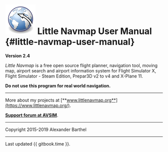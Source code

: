 # ![Little Navmap](../images/littlenavmap.svg "Little Navmap") Little Navmap User Manual {#little-navmap-user-manual}

**Version 2.4**

_Little Navmap_ is a free open source flight planner, navigation tool, moving map,
airport search and airport information system for Flight Simulator X, Flight Simulator - Steam Edition,  Prepar3D v2 to v4 and X-Plane 11.

**Do not use this program for real world navigation.**

---

More about my projects at [**www.littlenavmap.org**](https://www.littlenavmap.org/).

[**Support forum at AVSIM**](https://www.avsim.com/forums/forum/780-little-navmap-little-navconnect-little-logbook-support-forum/).

---

Copyright 2015-2019 Alexander Barthel

---

Last updated {{ gitbook.time }}.



